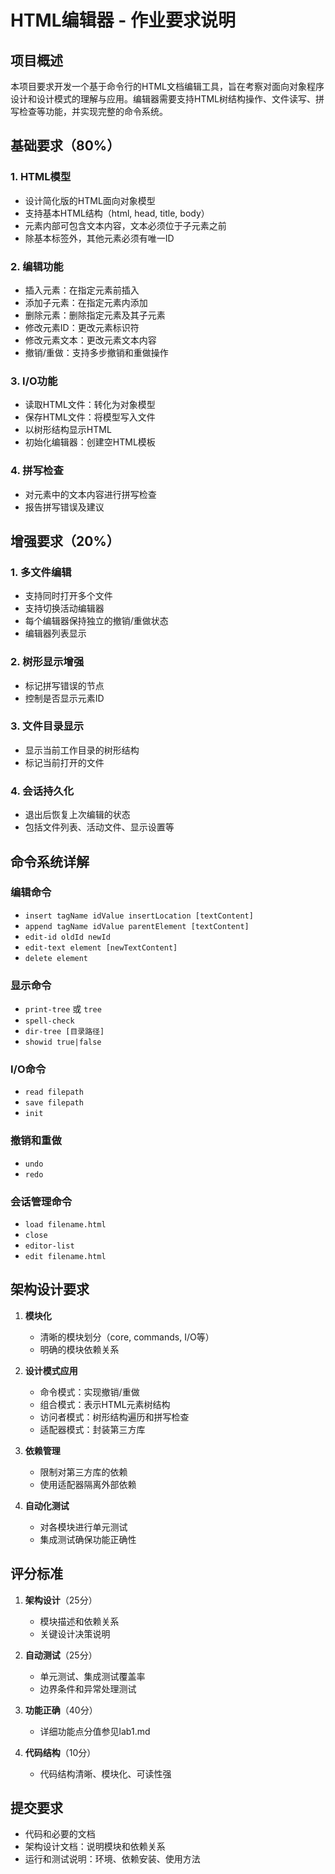# HTML编辑器 - 作业要求说明

## 项目概述

本项目要求开发一个基于命令行的HTML文档编辑工具，旨在考察对面向对象程序设计和设计模式的理解与应用。编辑器需要支持HTML树结构操作、文件读写、拼写检查等功能，并实现完整的命令系统。

## 基础要求（80%）

### 1. HTML模型
- 设计简化版的HTML面向对象模型
- 支持基本HTML结构（html, head, title, body）
- 元素内部可包含文本内容，文本必须位于子元素之前
- 除基本标签外，其他元素必须有唯一ID

### 2. 编辑功能
- 插入元素：在指定元素前插入
- 添加子元素：在指定元素内添加
- 删除元素：删除指定元素及其子元素
- 修改元素ID：更改元素标识符
- 修改元素文本：更改元素文本内容
- 撤销/重做：支持多步撤销和重做操作

### 3. I/O功能
- 读取HTML文件：转化为对象模型
- 保存HTML文件：将模型写入文件
- 以树形结构显示HTML
- 初始化编辑器：创建空HTML模板

### 4. 拼写检查
- 对元素中的文本内容进行拼写检查
- 报告拼写错误及建议

## 增强要求（20%）

### 1. 多文件编辑
- 支持同时打开多个文件
- 支持切换活动编辑器
- 每个编辑器保持独立的撤销/重做状态
- 编辑器列表显示

### 2. 树形显示增强
- 标记拼写错误的节点
- 控制是否显示元素ID

### 3. 文件目录显示
- 显示当前工作目录的树形结构
- 标记当前打开的文件

### 4. 会话持久化
- 退出后恢复上次编辑的状态
- 包括文件列表、活动文件、显示设置等

## 命令系统详解

### 编辑命令
- `insert tagName idValue insertLocation [textContent]`
- `append tagName idValue parentElement [textContent]`
- `edit-id oldId newId`
- `edit-text element [newTextContent]`
- `delete element`

### 显示命令
- `print-tree` 或 `tree`
- `spell-check`
- `dir-tree [目录路径]`
- `showid true|false`

### I/O命令
- `read filepath`
- `save filepath`
- `init`

### 撤销和重做
- `undo`
- `redo`

### 会话管理命令
- `load filename.html`
- `close`
- `editor-list`
- `edit filename.html`

## 架构设计要求

1. **模块化**
   - 清晰的模块划分（core, commands, I/O等）
   - 明确的模块依赖关系

2. **设计模式应用**
   - 命令模式：实现撤销/重做
   - 组合模式：表示HTML元素树结构
   - 访问者模式：树形结构遍历和拼写检查
   - 适配器模式：封装第三方库

3. **依赖管理**
   - 限制对第三方库的依赖
   - 使用适配器隔离外部依赖

4. **自动化测试**
   - 对各模块进行单元测试
   - 集成测试确保功能正确性

## 评分标准

1. **架构设计**（25分）
   - 模块描述和依赖关系
   - 关键设计决策说明

2. **自动测试**（25分）
   - 单元测试、集成测试覆盖率
   - 边界条件和异常处理测试

3. **功能正确**（40分）
   - 详细功能点分值参见lab1.md

4. **代码结构**（10分）
   - 代码结构清晰、模块化、可读性强

## 提交要求

- 代码和必要的文档
- 架构设计文档：说明模块和依赖关系
- 运行和测试说明：环境、依赖安装、使用方法
